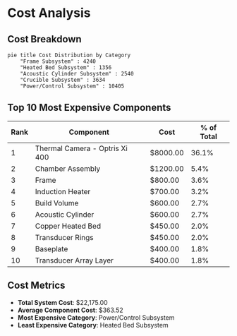 # Cost Analysis

## Cost Breakdown

```mermaid
pie title Cost Distribution by Category
    "Frame Subsystem" : 4240
    "Heated Bed Subsystem" : 1356
    "Acoustic Cylinder Subsystem" : 2540
    "Crucible Subsystem" : 3634
    "Power/Control Subsystem" : 10405
```

## Top 10 Most Expensive Components

| Rank | Component | Cost | % of Total |
|------|-----------|------|------------|
| 1 | Thermal Camera - Optris Xi 400 | $8000.00 | 36.1% |
| 2 | Chamber Assembly | $1200.00 | 5.4% |
| 3 | Frame | $800.00 | 3.6% |
| 4 | Induction Heater | $700.00 | 3.2% |
| 5 | Build Volume | $600.00 | 2.7% |
| 6 | Acoustic Cylinder | $600.00 | 2.7% |
| 7 | Copper Heated Bed | $450.00 | 2.0% |
| 8 | Transducer Rings | $450.00 | 2.0% |
| 9 | Baseplate | $400.00 | 1.8% |
| 10 | Transducer Array Layer | $400.00 | 1.8% |

## Cost Metrics

- **Total System Cost**: $22,175.00
- **Average Component Cost**: $363.52
- **Most Expensive Category**: Power/Control Subsystem
- **Least Expensive Category**: Heated Bed Subsystem

